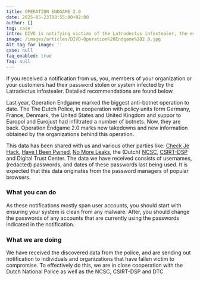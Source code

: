 ```yaml
---
title: OPERATION ENDGAME 2.0
date: 2025-05-23T08:55:00+02:00
author: []
tag: case
intro: DIVD is notifying victims of the Latrodectus infostealer, the evolution of IcedID. We are notifying victims that where identified as a part of Operation Endgame 2.0. If you receive a notification, please read the instructions carefully.
image: /images/articles/DIVD-Operation%20Endgame%202.0.jpg
Alt tag for image: ''
case: null
faq_enabled: true
faq: null
---
```

If you received a notification from us, you, members of your organization or your customers had their password stolen or system infected by the Latradectus infostealer. Detailed recommendations are found below.

Last year, Operation Endgame marked the biggest anti-botnet operation to date. The The Dutch Police, in cooperation with policy units form Germany, France, Denmark, the United States and United Kingdom and suppor to Europol and Eurojust had infiltrated a number of botnets. Now, they are back. Operation Endgame 2.0 marks new takedowns and new information obtained by the organizations behind this operation.

This data has been shared with us and various other parties like: [Check Je Hack](https://www.politie.nl/informatie/checkjehack.html), [Have I Been Pwned](https://haveibeenpwned.com/), [No More Leaks](https://www.politie.nl/onderwerpen/no-more-leaks.html), the (Dutch) [NCSC](https://ncsc.nl), [CSIRT-DSP](https://csirtdsp.nl/) and Digital Trust Center. 
The data we have received consists of usernames, (redacted) passwords, and dates of these passwords last being used. It is expected that this data originates from the password managers of popular browsers.

### What you can do

As these notifications mostly span user accounts, you should start with ensuring your system is clean from any malware. After, you should change the passwords of any accounts that are currently using the passwords indicated in the notification.

### What we are doing

We have received the discovered data from the police, and are sending out notification to individuals and organizations that have fallen victim to compromise. To effectively do this, we are in close cooperation with the Dutch National Police as well as the NCSC, CSIRT-DSP and DTC.
